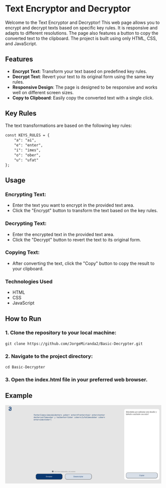 # Text Encryptor and Decryptor

Welcome to the Text Encryptor and Decryptor! This web page allows you to encrypt and decrypt texts based on specific key rules. It is responsive and adapts to different resolutions. The page also features a button to copy the converted text to the clipboard. The project is built using only HTML, CSS, and JavaScript.

## Features

- **Encrypt Text**: Transform your text based on predefined key rules.
- **Decrypt Text**: Revert your text to its original form using the same key rules.
- **Responsive Design**: The page is designed to be responsive and works well on different screen sizes.
- **Copy to Clipboard**: Easily copy the converted text with a single click.

## Key Rules

The text transformations are based on the following key rules:


```
const KEYS_RULES = {
    "a": "ai",
    "e": "enter",
    "i": "imes",
    "o": "ober",
    "u": "ufat"
};
```

## Usage
### Encrypting Text:

- Enter the text you want to encrypt in the provided text area.
- Click the "Encrypt" button to transform the text based on the key rules.
### Decrypting Text:

- Enter the encrypted text in the provided text area.
- Click the "Decrypt" button to revert the text to its original form.
### Copying Text:
- After converting the text, click the "Copy" button to copy the result to your clipboard.
### Technologies Used
- HTML
- CSS
- JavaScript

## How to Run
### 1. Clone the repository to your local machine:

```
git clone https://github.com/JorgeMiranda2/Basic-Decrypter.git
```
### 2. Navigate to the project directory:

```
cd Basic-Decrypter
```
### 3. Open the index.html file in your preferred web browser.

## Example

![Using_decrypt_funcionality](Examples/example-page.png)
